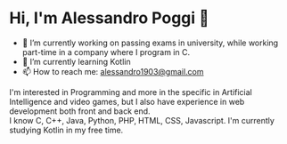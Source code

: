 # Hi, I'm Alessandro Poggi 👋

- 🔭 I’m currently working on passing exams in university, while working part-time in a company where I program in C.
- 🌱 I’m currently learning Kotlin
- 📫 How to reach me: alessandro1903@gmail.com

I'm interested in Programming and more in the specific in Artificial Intelligence and video games, but I also have experience in web development both front and back end.
<br>
I know C, C++, Java, Python, PHP, HTML, CSS, Javascript.
I'm currently studying Kotlin in my free time.

<!--
**Poggi19/Poggi19** is a ✨ _special_ ✨ repository because its `README.md` (this file) appears on your GitHub profile.

Here are some ideas to get you started:

- 🔭 I’m currently working on ...
- 🌱 I’m currently learning ...
- 👯 I’m looking to collaborate on ...
- 🤔 I’m looking for help with ...
- 💬 Ask me about ...
- 📫 How to reach me: ...
- 😄 Pronouns: ...
- ⚡ Fun fact: ...
-->
